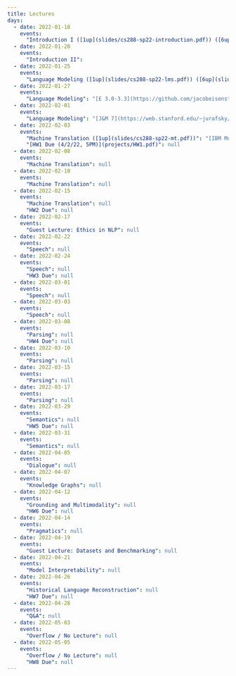```yaml
---
title: Lectures
days:
  - date: 2022-01-18
    events:
      "Introduction I ([1up](slides/cs288-sp22-introduction.pdf)) ([6up](slides/cs288-sp22-introduction-6up.pdf))": null
  - date: 2022-01-20
    events:
      "Introduction II": 
  - date: 2022-01-25
    events:
      "Language Modeling ([1up](slides/cs288-sp22-lms.pdf)) ([6up](slides/cs288-sp22-lms-6up.pdf))":  "[J&M 3](https://web.stanford.edu/~jurafsky/slp3/3.pdf)"
  - date: 2022-01-27
    events:
      "Language Modeling": "[E 3.0-3.3](https://github.com/jacobeisenstein/gt-nlp-class/blob/master/notes/eisenstein-nlp-notes.pdf); [J&M 6](https://web.stanford.edu/~jurafsky/slp3/6.pdf); [G 1-5](http://u.cs.biu.ac.il/~yogo/nnlp.pdf)"
  - date: 2022-02-01
    events:
      "Language Modeling": "[J&M 7](https://web.stanford.edu/~jurafsky/slp3/7.pdf); [Goldberg 10-11](http://u.cs.biu.ac.il/~yogo/nnlp.pdf)"
  - date: 2022-02-03
    events:
      "Machine Translation ([1up](slides/cs288-sp22-mt.pdf))": "[IBM Model 1](slides/lecture-ibm-model1.pdf)"
      "[HW1 Due (4/2/22, 5PM)](projects/HW1.pdf)": null
  - date: 2022-02-08
    events:
      "Machine Translation": null
  - date: 2022-02-10
    events:
      "Machine Translation": null
  - date: 2022-02-15
    events:
      "Machine Translation": null
      "HW2 Due": null
  - date: 2022-02-17
    events:
      "Guest Lecture: Ethics in NLP": null
  - date: 2022-02-22
    events:
      "Speech": null
  - date: 2022-02-24
    events:
      "Speech": null
      "HW3 Due": null
  - date: 2022-03-01
    events:
      "Speech": null
  - date: 2022-03-03
    events:
      "Speech": null
  - date: 2022-03-08
    events:
      "Parsing": null
      "HW4 Due": null
  - date: 2022-03-10
    events:
      "Parsing": null
  - date: 2022-03-15
    events:
      "Parsing": null
  - date: 2022-03-17
    events:
      "Parsing": null
  - date: 2022-03-29
    events:
      "Semantics": null
      "HW5 Due": null
  - date: 2022-03-31
    events:
      "Semantics": null
  - date: 2022-04-05
    events:
      "Dialogue": null
  - date: 2022-04-07
    events:
      "Knowledge Graphs": null
  - date: 2022-04-12
    events:
      "Grounding and Multimodality": null
      "HW6 Due": null
  - date: 2022-04-14
    events:
      "Pragmatics": null
  - date: 2022-04-19
    events:
      "Guest Lecture: Datasets and Benchmarking": null
  - date: 2022-04-21
    events:
      "Model Interpretability": null
  - date: 2022-04-26
    events:
      "Historical Language Reconstruction": null
      "HW7 Due": null
  - date: 2022-04-28
    events:
      "Q&A": null
  - date: 2022-05-03
    events:
      "Overflow / No Lecture": null
  - date: 2022-05-05
    events:
      "Overflow / No Lecture": null
      "HW8 Due": null
---
```

